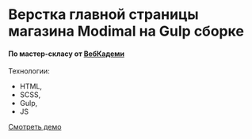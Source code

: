 # Верстка главной страницы магазина Modimal на Gulp сборке

#### По мастер-скласу от [ВебКадеми](https://www.youtube.com/watch?v=Us4n_3eUOxs&list=PL1NBhQGGj46agn4Q4urrYh6ruzd2yiARD)

Технологии:

- HTML,
- SCSS,
- Gulp,
- JS

[Смотреть демо](https://marataub.github.io/modimal/)
